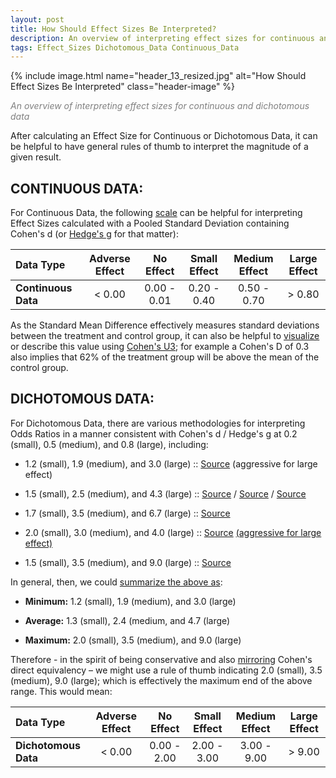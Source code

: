 ```yaml
---
layout: post
title: How Should Effect Sizes Be Interpreted?   
description: An overview of interpreting effect sizes for continuous and dichotomous data 
tags: Effect_Sizes Dichotomous_Data Continuous_Data 
---
```


{% include image.html name="header_13_resized.jpg" alt="How Should Effect Sizes Be Interpreted" class="header-image" %} 

<p style="color: grey"><i>An overview of interpreting effect sizes for continuous and dichotomous data</i></p>


<!--more-->

After calculating an Effect Size for Continuous or Dichotomous Data, it can be helpful to have general rules of thumb to interpret the magnitude of a given result. 

## CONTINUOUS DATA:

For Continuous Data, the following [scale](https://www.psychometrica.de/effect_size.html#cohen) can be helpful for interpreting Effect Sizes calculated with a Pooled Standard Deviation containing Cohen's d (or [Hedge's g](https://www.ncbi.nlm.nih.gov/pmc/articles/PMC2848393/) for that matter): 

<table>
    <thead>
        <tr>
            <th style="text-align: left;">Data Type</th>
            <th style="text-align: center;">Adverse Effect</th>
            <th style="text-align: center;">No Effect</th>
            <th style="text-align: center;">Small Effect</th>
            <th style="text-align: center;">Medium Effect</th>
            <th style="text-align: center;">Large Effect</th>            
        </tr>
    </thead>
    <tbody>
        <tr>
            <td style="text-align: left;"><b>Continuous Data</b></td>
            <td style="text-align: center;">< 0.00</td>
            <td style="text-align: center;">0.00 - 0.01</td>
            <td style="text-align: center;">0.20 - 0.40</td>
            <td style="text-align: center;">0.50 - 0.70</td>
            <td style="text-align: center;">> 0.80</td>
        </tr>                     
    </tbody>
</table>

As the Standard Mean Difference effectively measures standard deviations between the treatment and control group, it can also be helpful to [visualize](http://rpsychologist.com/d3/cohend/) or describe this value using [Cohen's U3](https://figuraleffect.wordpress.com/2013/11/20/cohens-u1-u2-and-u3/); for example a Cohen's D of 0.3 also implies that 62% of the treatment group will be above the mean of the control group. 

## DICHOTOMOUS DATA:

For Dichotomous Data, there are various methodologies for interpreting Odds Ratios in a manner consistent with Cohen's d / Hedge's g at 0.2 (small), 0.5 (medium), and 0.8 (large), including: 

* 1.2 (small), 1.9 (medium), and 3.0 (large) :: [Source](http://journals.plos.org/plosone/article?id=10.1371/journal.pone.0058777) (aggressive for large effect)

* 1.5 (small), 2.5 (medium), and 4.3 (large) :: [Source](https://www.scribd.com/presentation/135169182/8-Interpretation) / [Source](http://www.google.co.uk/url?sa=t&rct=j&q=&esrc=s&source=web&cd=3&ved=0CEQQFjAC&url=http%3A%2F%2Fpsych.unl.edu%2Fpsycrs%2F971%2Fmeta%2Feffect_sizes.ppt&ei=qlWHVJvADoT4UNv_gCA&usg=AFQjCNHG3CSxFRIOCIsjPcZTDMIHLpytdQ&bvm=bv.81449611,d.d24) / [Source](http://mason.gmu.edu/~dwilsonb/downloads/interpretation.ppt)

* 1.7 (small), 3.5 (medium), and 6.7 (large) :: [Source](http://www.tandfonline.com/doi/abs/10.1080/03610911003650383)

* 2.0 (small), 3.0 (medium), and 4.0 (large) :: [Source](http://psychology.okstate.edu/faculty/jgrice/psyc5314/AnEffectSizePrimer_2009.pdf) [(aggressive for large effect)](http://journals.plos.org/plosone/article?id=10.1371/journal.pone.0058777)

* 1.5 (small), 3.5 (medium), and 9.0 (large) :: [Source](http://imaging.mrc-cbu.cam.ac.uk/statswiki/FAQ/effectSize) 

In general, then, we could [summarize the above as](http://www.biometrics.org.au/conferences/Hobart2015/talks2015/Monday/C_0940_Mon_JakeOliver.pdf):

* **Minimum:**   1.2 (small), 1.9 (medium), and 3.0 (large)

* **Average:**  1.3 (small), 2.4 (medium, and 4.7 (large)

* **Maximum:**  2.0 (small), 3.5 (medium), and 9.0 (large)

Therefore - in the spirit of being conservative and also [mirroring](http://imaging.mrc-cbu.cam.ac.uk/statswiki/FAQ/effectSize) Cohen's direct equivalency – we might use a rule of thumb indicating 2.0 (small), 3.5 (medium), 9.0 (large); which is effectively the maximum end of the above range.  This would mean: 

<table>
    <thead>
        <tr>
            <th style="text-align: left;">Data Type</th>
            <th style="text-align: center;">Adverse Effect</th>
            <th style="text-align: center;">No Effect</th>
            <th style="text-align: center;">Small Effect</th>
            <th style="text-align: center;">Medium Effect</th>
            <th style="text-align: center;">Large Effect</th>            
        </tr>
    </thead>
    <tbody>
        <tr>
            <td style="text-align: left;"><b>Dichotomous Data</b></td>
            <td style="text-align: center;">< 0.00</td>
            <td style="text-align: center;">0.00 - 2.00</td>
            <td style="text-align: center;">2.00 - 3.00</td>
            <td style="text-align: center;">3.00 - 9.00</td>
            <td style="text-align: center;">> 9.00</td>
        </tr>                     
    </tbody>
</table>
